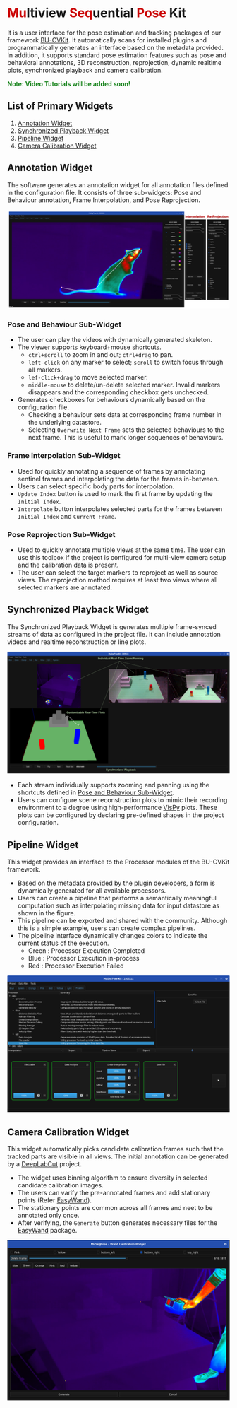 <h1><span style="color:#cc0000;">Mu</span>ltiview <span style="color:#cc0000;">Seq</span>uential <span style="color:#cc0000;">Pose</span> Kit</h1>

It is a user interface for the pose estimation and tracking packages of our framework [BU-CVKit](https://mahir1010.github.io/BU-CVKit/).
It automatically scans for installed plugins and programmatically generates an interface based on the metadata provided.
In addition, it supports standard pose estimation features such as pose and behavioral annotations, 3D reconstruction, reprojection, dynamic realtime plots, synchronized playback and camera calibration.

<p><span style="color: #158219;font-weight: bold">Note: Video Tutorials will be added soon!</span></p>

## List of Primary Widgets
1. [Annotation Widget](#annotation-widget)
2. [Synchronized Playback Widget](#synchronized-playback-widget)
3. [Pipeline Widget](#pipeline-widget)
4. [Camera Calibration Widget](#camera-calibration-widget)

## Annotation Widget
The software generates an annotation widget for all annotation files defined in the configuration file. It consists of three sub-widgets: Pose and Behaviour annotation, Frame Interpolation, and Pose Reprojection.

<p align="center"><img src="docs/images/annotation_widget.png"></p>

### Pose and Behaviour Sub-Widget
- The user can play the videos with dynamically generated skeleton. 
- The viewer supports keyboard+mouse shortcuts.
  - `ctrl+scroll` to zoom in and out; `ctrl+drag` to pan.
  -  `left-click` on any marker to select; `scroll` to switch focus through all markers.
  -  `lef-click+drag` to move selected marker.
  -  `middle-mouse` to delete/un-delete selected marker. Invalid markers disappears and the corresponding checkbox gets unchecked.
- Generates checkboxes for behaviours dynamically based on the configuration file.
  - Checking a behaviour sets data at corresponding frame number in the underlying datastore.
  - Selecting `Overwrite Next Frame` sets the selected behaviours to the next frame. This is useful to mark longer sequences of behaviours.
### Frame Interpolation Sub-Widget

- Used for quickly annotating a sequence of frames by annotating sentinel frames and interpolating the data for the frames in-between.
- Users can select specific body parts for interpolation.
- `Update Index` button is used to mark the first frame by updating the `Initial Index`.
- `Interpolate` button interpolates selected parts for the frames between `Initial Index` and `Current Frame`.

### Pose Reprojection Sub-Widget

- Used to quickly annotate multiple views at the same time. The user can use this toolbox if the project is configured for multi-view camera setup and the calibration data is present.
- The user can select the target markers to reproject as well as source views. The reprojection method requires at least two views where all selected markers are annotated.




## Synchronized Playback Widget

The Synchronized Playback Widget is generates multiple frame-synced streams of data as configured in the project file. It can include annotation videos and
realtime reconstruction or line plots.

<p align="center"><img src="docs/images/sync_view.png"></p>

- Each stream individually supports zooming and panning using the shortcuts defined in [Pose and Behaviour Sub-Widget](#pose-and-behaviour-sub-widget).
- Users can configure scene reconstruction plots to mimic their recording environment to a degree using high-performance [VisPy](https://github.com/vispy/vispy) plots. These plots can be configured by declaring pre-defined shapes in the project configuration.

## Pipeline Widget

This widget provides an interface to the Processor modules of the BU-CVKit framework. 
- Based on the metadata provided by the plugin developers, a form is dynamically generated for all available processors.
- Users can create a pipeline that performs a semantically meaningful computation such as interpolating missing data for input datastore as shown in the figure.
- This pipeline can be exported and shared with the community. Although this is a simple example, users can create complex pipelines.
- The pipeline interface dynamically changes colors to indicate the current status of the execution.
  - Green : Processor Execution Completed
  - Blue : Processor Execution in-process
  - Red : Processor Execution Failed

<p align="center"><img src="docs/images/pipeline_widget.png"></p>

## Camera Calibration Widget

This widget automatically picks candidate calibration frames such that the tracked parts are visible in all views. The initial annotation can be generated by a [DeepLabCut](https://github.com/DeepLabCut/DeepLabCut) project.
- The widget uses binning algorithm to ensure diversity in selected candidate calibration images.
- The users can varify the pre-annotated frames and add stationary points (Refer [EasyWand](https://biomech.web.unc.edu/wand-calibration-tools/)).
- The stationary points are common across all frames and neet to be annotated only once.
- After verifying, the `Generate` button generates necessary files for the [EasyWand](https://biomech.web.unc.edu/wand-calibration-tools/) package.

<p align="center"><img src="docs/images/calibration_widget.png"></p>